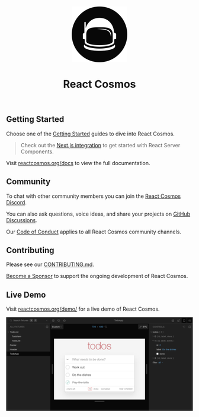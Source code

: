 <p align="center">
  <a href="https://reactcosmos.org"><img alt="Cosmos" width="150" height="150" src="/cosmos.png"></a>
  <h1 align="center">React Cosmos</h1>
</p>

<p align="center">
  <a aria-label="npm version" href="https://www.npmjs.com/package/react-cosmos"><img src="https://img.shields.io/npm/v/react-cosmos.svg?style=flat&colorA=000000&colorB=000000" alt="" /></a>
  <a aria-label="CI Status" href="https://github.com/react-cosmos/react-cosmos/actions/workflows/test.yml"><img src="https://img.shields.io/github/actions/workflow/status/react-cosmos/react-cosmos/test.yml?branch=main&style=flat&colorA=000000&colorB=000000" alt="" /></a>
  <a aria-label="Codecov" href="https://app.codecov.io/gh/react-cosmos/react-cosmos"><img src="https://img.shields.io/codecov/c/github/react-cosmos/react-cosmos?colorA=000000&colorB=000000" alt="" /></a>
  <a aria-label="Twitter" href="https://twitter.com/ReactCosmos"><img src="https://img.shields.io/badge/twitter-follow-%2300acee?colorA=000000&colorB=000000" alt="" /></a>
  <a aria-label="Discord" href="https://discord.gg/3X95VgfnW5"><img src="https://img.shields.io/discord/620737684859781150?label=discord&logo=discord&logoColor=ffffff&colorA=000000&colorB=000000" alt="" /></a>
  <a aria-label="PRs Welcome" href="https://github.com/react-cosmos/react-cosmos/blob/main/CONTRIBUTING.md#how-to-contribute"><img src="https://img.shields.io/badge/PRs-welcome-brightgreen.svg?colorA=000000&colorB=000000" alt="" /></a>
</p>

## Getting Started

Choose one of the [Getting Started](https://reactcosmos.org/docs/getting-started) guides to dive into React Cosmos.

> Check out the [Next.js integration](https://reactcosmos.org/docs/getting-started/next) to get started with React Server Components.

Visit [reactcosmos.org/docs](https://reactcosmos.org/docs) to view the full documentation.

## Community

To chat with other community members you can join the [React Cosmos Discord](https://discord.gg/3X95VgfnW5).

You can also ask questions, voice ideas, and share your projects on [GitHub Discussions](https://github.com/react-cosmos/react-cosmos/discussions).

Our [Code of Conduct](/CODE_OF_CONDUCT.md) applies to all React Cosmos community channels.

## Contributing

Please see our [CONTRIBUTING.md](/CONTRIBUTING.md).

[Become a Sponsor](https://github.com/sponsors/ovidiuch) to support the ongoing development of React Cosmos.

## Live Demo

Visit [reactcosmos.org/demo/](https://reactcosmos.org/demo/) for a live demo of React Cosmos.

[![React Cosmos](/docs/public/demo.png)](https://reactcosmos.org/demo/)
